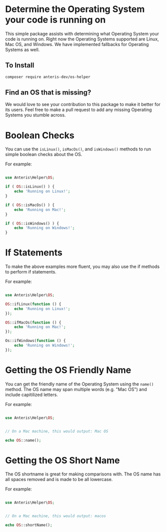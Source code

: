 # Determine the Operating System your code is running on

This simple package assists with determining what Operating System your code is running on. Right now the Operating Systems supported are Linux, Mac OS, and Windows. We have implemented fallbacks for Operating Systems as well.

## To Install

```bash
composer require anteris-dev/os-helper
```

## Find an OS that is missing?

We would love to see your contribution to this package to make it better for its users. Feel free to make a pull request to add any missing Operating Systems you stumble across.

# Boolean Checks

You can use the `isLinux()`, `isMacOs()`, and `isWindows()` methods to run simple boolean checks about the OS.

For example:

```php

use Anteris\Helper\OS;

if ( OS::isLinux() ) {
    echo 'Running on Linux!';
}

if ( OS::isMacOs() ) {
    echo 'Running on Mac!';
}

if ( OS::isWindows() ) {
    echo 'Running on Windows!';
}

```

# If Statements

To make the above examples more fluent, you may also use the if methods to perform if statements.

For example:

```php

use Anteris\Helper\OS;

OS::ifLinux(function () {
    echo 'Running on Linux!';
});

OS::ifMacOs(function () {
    echo 'Running on Mac!';
});

Os::ifWindows(function () {
    echo 'Running on Windows!';
});

```

# Getting the OS Friendly Name

You can get the friendly name of the Operating System using the `name()` method. The OS name may span multiple words (e.g. "Mac OS") and include capitilized letters.

For example:

```php

use Anteris\Helper\OS;


// On a Mac machine, this would output: Mac OS

echo OS::name();

```

# Getting the OS Short Name

The OS shortname is great for making comparisons with. The OS name has all spaces removed and is made to be all lowercase.

For example:

```php

use Anteris\Helper\OS;


// On a Mac machine, this would output: macos

echo OS::shortName();

```
